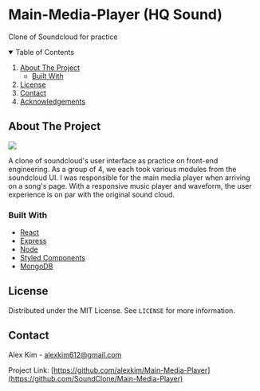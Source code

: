 # Main-Media-Player (HQ Sound)

Clone of Soundcloud for practice

<!-- TABLE OF CONTENTS -->
<details open="open">
  <summary>Table of Contents</summary>
  <ol>
    <li>
      <a href="#about-the-project">About The Project</a>
      <ul>
        <li><a href="#built-with">Built With</a></li>
      </ul>
    </li>
    <li><a href="#license">License</a></li>
    <li><a href="#contact">Contact</a></li>
    <li><a href="#acknowledgements">Acknowledgements</a></li>
  </ol>
</details>



<!-- ABOUT THE PROJECT -->
## About The Project

[![](http://img.youtube.com/vi/u2_wic1C-Io/0.jpg)](http://www.youtube.com/watch?v=u2_wic1C-Io "Demonstration")

A clone of soundcloud's user interface as practice on front-end engineering. As a group of 4, we each took various modules from the soundcloud UI. I was responsible for the main media player when arriving on a song's page. With a responsive music player and waveform, the user experience is on par with the original sound cloud.

### Built With

* [React](https://reactjs.org/)
* [Express](https://expressjs.com/)
* [Node](https://nodejs.org/en/)
* [Styled Components](https://styled-components.com/)
* [MongoDB](https://www.mongodb.com/)


<!-- LICENSE -->
## License

Distributed under the MIT License. See `LICENSE` for more information.



<!-- CONTACT -->
## Contact

Alex Kim - alexkim612@gmail.com

Project Link: [https://github.com/alexkim/Main-Media-Player](https://github.com/SoundClone/Main-Media-Player)
